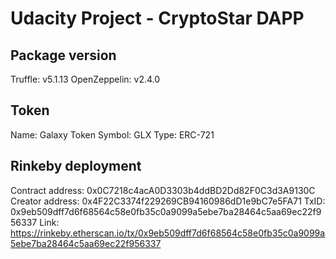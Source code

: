 # Udacity Project - CryptoStar DAPP

## Package version
Truffle: v5.1.13
OpenZeppelin: v2.4.0

## Token
Name: Galaxy Token
Symbol: GLX
Type: ERC-721

## Rinkeby deployment
Contract address: 0x0C7218c4acA0D3303b4ddBD2Dd82F0C3d3A9130C
Creator address: 0x4F22C3374f229269CB94160986dD1e9bC7e5FA71
TxID: 0x9eb509dff7d6f68564c58e0fb35c0a9099a5ebe7ba28464c5aa69ec22f956337
Link: https://rinkeby.etherscan.io/tx/0x9eb509dff7d6f68564c58e0fb35c0a9099a5ebe7ba28464c5aa69ec22f956337
